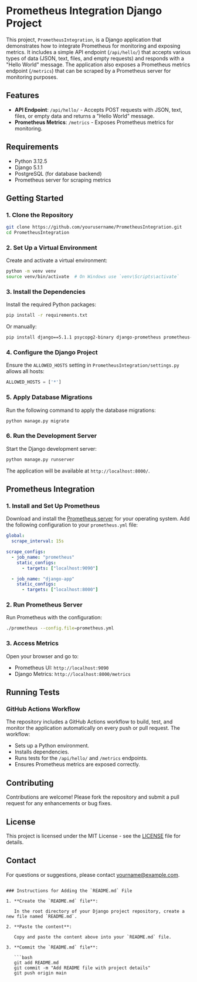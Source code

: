 # Prometheus Integration Django Project

This project, `PrometheusIntegration`, is a Django application that demonstrates how to integrate Prometheus for monitoring and exposing metrics. It includes a simple API endpoint (`/api/hello/`) that accepts various types of data (JSON, text, files, and empty requests) and responds with a "Hello World" message. The application also exposes a Prometheus metrics endpoint (`/metrics`) that can be scraped by a Prometheus server for monitoring purposes.

## Features

- **API Endpoint**: `/api/hello/` - Accepts POST requests with JSON, text, files, or empty data and returns a "Hello World" message.
- **Prometheus Metrics**: `/metrics` - Exposes Prometheus metrics for monitoring.

## Requirements

- Python 3.12.5
- Django 5.1.1
- PostgreSQL (for database backend)
- Prometheus server for scraping metrics

## Getting Started

### 1. Clone the Repository

```bash
git clone https://github.com/yourusername/PrometheusIntegration.git
cd PrometheusIntegration
```

### 2. Set Up a Virtual Environment

Create and activate a virtual environment:

```bash
python -m venv venv
source venv/bin/activate  # On Windows use `venv\Scripts\activate`
```

### 3. Install the Dependencies

Install the required Python packages:

```bash
pip install -r requirements.txt
```

Or manually:

```bash
pip install django==5.1.1 psycopg2-binary django-prometheus prometheus-client
```

### 4. Configure the Django Project

Ensure the `ALLOWED_HOSTS` setting in `PrometheusIntegration/settings.py` allows all hosts:

```python
ALLOWED_HOSTS = ['*']
```

### 5. Apply Database Migrations

Run the following command to apply the database migrations:

```bash
python manage.py migrate
```

### 6. Run the Development Server

Start the Django development server:

```bash
python manage.py runserver
```

The application will be available at `http://localhost:8000/`.

## Prometheus Integration

### 1. Install and Set Up Prometheus

Download and install the [Prometheus server](https://prometheus.io/download/) for your operating system. Add the following configuration to your `prometheus.yml` file:

```yaml
global:
  scrape_interval: 15s

scrape_configs:
  - job_name: "prometheus"
    static_configs:
      - targets: ["localhost:9090"]

  - job_name: "django-app"
    static_configs:
      - targets: ["localhost:8000"]
```

### 2. Run Prometheus Server

Run Prometheus with the configuration:

```bash
./prometheus --config.file=prometheus.yml
```

### 3. Access Metrics

Open your browser and go to:

- Prometheus UI: `http://localhost:9090`
- Django Metrics: `http://localhost:8000/metrics`

## Running Tests

### GitHub Actions Workflow

The repository includes a GitHub Actions workflow to build, test, and monitor the application automatically on every push or pull request. The workflow:

- Sets up a Python environment.
- Installs dependencies.
- Runs tests for the `/api/hello/` and `/metrics` endpoints.
- Ensures Prometheus metrics are exposed correctly.

## Contributing

Contributions are welcome! Please fork the repository and submit a pull request for any enhancements or bug fixes.

## License

This project is licensed under the MIT License - see the [LICENSE](LICENSE) file for details.

## Contact

For questions or suggestions, please contact [yourname@example.com](mailto:yourname@example.com).
```

### Instructions for Adding the `README.md` File

1. **Create the `README.md` file**:

   In the root directory of your Django project repository, create a new file named `README.md`.

2. **Paste the content**:

   Copy and paste the content above into your `README.md` file.

3. **Commit the `README.md` file**:

   ```bash
   git add README.md
   git commit -m "Add README file with project details"
   git push origin main
   ```